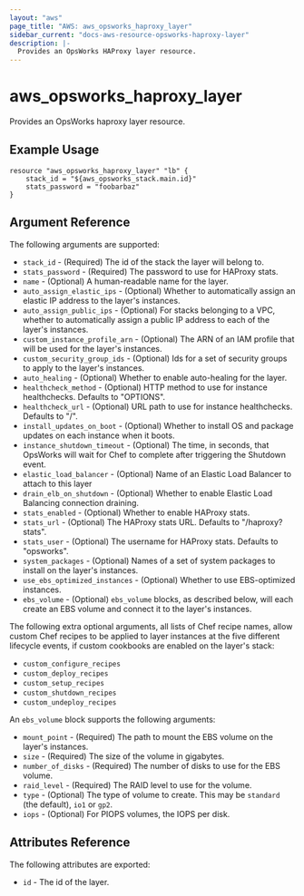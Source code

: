 ```yaml
---
layout: "aws"
page_title: "AWS: aws_opsworks_haproxy_layer"
sidebar_current: "docs-aws-resource-opsworks-haproxy-layer"
description: |-
  Provides an OpsWorks HAProxy layer resource.
---
```


# aws\_opsworks\_haproxy\_layer

Provides an OpsWorks haproxy layer resource.

## Example Usage

```
resource "aws_opsworks_haproxy_layer" "lb" {
    stack_id = "${aws_opsworks_stack.main.id}"
    stats_password = "foobarbaz"
}
```

## Argument Reference

The following arguments are supported:

* `stack_id` - (Required) The id of the stack the layer will belong to.
* `stats_password` - (Required) The password to use for HAProxy stats.
* `name` - (Optional) A human-readable name for the layer.
* `auto_assign_elastic_ips` - (Optional) Whether to automatically assign an elastic IP address to the layer's instances.
* `auto_assign_public_ips` - (Optional) For stacks belonging to a VPC, whether to automatically assign a public IP address to each of the layer's instances.
* `custom_instance_profile_arn` - (Optional) The ARN of an IAM profile that will be used for the layer's instances.
* `custom_security_group_ids` - (Optional) Ids for a set of security groups to apply to the layer's instances.
* `auto_healing` - (Optional) Whether to enable auto-healing for the layer.
* `healthcheck_method` - (Optional) HTTP method to use for instance healthchecks. Defaults to "OPTIONS".
* `healthcheck_url` - (Optional) URL path to use for instance healthchecks. Defaults to "/".
* `install_updates_on_boot` - (Optional) Whether to install OS and package updates on each instance when it boots.
* `instance_shutdown_timeout` - (Optional) The time, in seconds, that OpsWorks will wait for Chef to complete after triggering the Shutdown event.
* `elastic_load_balancer` - (Optional) Name of an Elastic Load Balancer to attach to this layer
* `drain_elb_on_shutdown` - (Optional) Whether to enable Elastic Load Balancing connection draining.
* `stats_enabled` - (Optional) Whether to enable HAProxy stats.
* `stats_url` - (Optional) The HAProxy stats URL. Defaults to "/haproxy?stats".
* `stats_user` - (Optional) The username for HAProxy stats. Defaults to "opsworks".
* `system_packages` - (Optional) Names of a set of system packages to install on the layer's instances.
* `use_ebs_optimized_instances` - (Optional) Whether to use EBS-optimized instances.
* `ebs_volume` - (Optional) `ebs_volume` blocks, as described below, will each create an EBS volume and connect it to the layer's instances.

The following extra optional arguments, all lists of Chef recipe names, allow
custom Chef recipes to be applied to layer instances at the five different
lifecycle events, if custom cookbooks are enabled on the layer's stack:

* `custom_configure_recipes`
* `custom_deploy_recipes`
* `custom_setup_recipes`
* `custom_shutdown_recipes`
* `custom_undeploy_recipes`

An `ebs_volume` block supports the following arguments:

* `mount_point` - (Required) The path to mount the EBS volume on the layer's instances.
* `size` - (Required) The size of the volume in gigabytes.
* `number_of_disks` - (Required) The number of disks to use for the EBS volume.
* `raid_level` - (Required) The RAID level to use for the volume.
* `type` - (Optional) The type of volume to create. This may be `standard` (the default), `io1` or `gp2`.
* `iops` - (Optional) For PIOPS volumes, the IOPS per disk.

## Attributes Reference

The following attributes are exported:

* `id` - The id of the layer.
